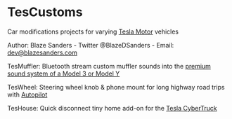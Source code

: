# TesCustoms

Car modifications projects for varying [Tesla Motor](http://www.tesla.com) vehicles 

Author: Blaze Sanders - Twitter @BlazeDSanders - Email: dev@blazesanders.com

TesMuffler: Bluetooth stream custom muffler sounds into the [premium sound system of a Model 3 or Model Y](http://www.youtube.com/watch?v=LWKiNA-KT6Y)

TesWheel: Steering wheel knob & phone mount for long highway road trips with [Autopilot](http://www.tesla.com/autopilot)

TesHouse: Quick disconnect tiny home add-on for the [Tesla CyberTruck](http://www.tesla.com/cybertruck)

